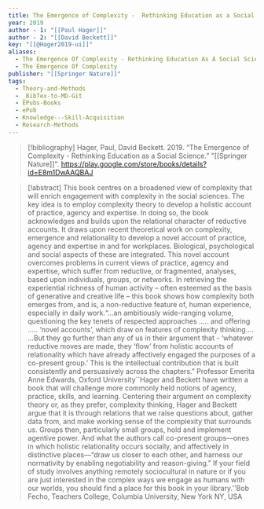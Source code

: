 ```yaml
---
title: The Emergence of Complexity -  Rethinking Education as a Social Science
year: 2019
author - 1: "[[Paul Hager]]"
author - 2: "[[David Beckett]]"
key: "[[@Hager2019-ui]]"
aliases:
  - The Emergence Of Complexity - Rethinking Education As A Social Science
  - The Emergence Of Complexity
publisher: "[[Springer Nature]]"
tags:
  - Theory-and-Methods
  - _BibTex-to-MD-Git
  - EPubs-Books
  - ePub
  - Knowledge---Skill-Acquisition
  - Research-Methods
---
```


> [!bibliography]
> Hager, Paul, David Beckett. 2019. “The Emergence of Complexity -  Rethinking Education as a Social Science.” "[[Springer Nature]]". https://play.google.com/store/books/details?id=E8m1DwAAQBAJ

> [!abstract]
> This book centres on a broadened view of complexity that will enrich engagement with complexity in the social sciences. The key idea is to employ complexity theory to develop a holistic account of practice, agency and expertise. In doing so, the book acknowledges and builds upon the relational character of reductive accounts. It draws upon recent theoretical work on complexity, emergence and relationality to develop a novel account of practice, agency and expertise in and for workplaces. Biological, psychological and social aspects of these are integrated. This novel account overcomes problems in current views of practice, agency and expertise, which suffer from reductive, or fragmented, analyses, based upon individuals, groups, or networks. In retrieving the experiential richness of human activity – often esteemed as the basis of generative and creative life – this book shows how complexity both emerges from, and is, a non-reductive feature of, human experience, especially in daily work.“...an ambitiously wide-ranging volume, questioning the key tenets of respected approaches ..... and offering ..... ‘novel accounts’, which draw on features of complexity thinking.... ...But they go further than any of us in their argument that -  ‘whatever reductive moves are made, they ‘flow’ from holistic accounts of relationality which have already affectively engaged the purposes of a co-present group.’ This is the intellectual contribution that is built consistently and persuasively across the chapters.” Professor Emerita Anne Edwards, Oxford University``Hager and Beckett have written a book that will challenge more commonly held notions of agency, practice, skills, and learning. Centering their argument on complexity theory or, as they prefer, complexity thinking, Hager and Beckett argue that it is through relations that we raise questions about, gather data from, and make working sense of the complexity that surrounds us. Groups then, particularly small groups, hold and implement agentive power. And what the authors call co-present groups—ones in which holistic relationality occurs socially, and affectively in distinctive places—“draw us closer to each other, and harness our normativity by enabling negotiability and reason-giving.” If your field of study involves anything remotely sociocultural in nature or if you are just interested in the complex ways we engage as humans with our worlds, you should find a place for this book in your library.''Bob Fecho, Teachers College, Columbia University, New York NY, USA